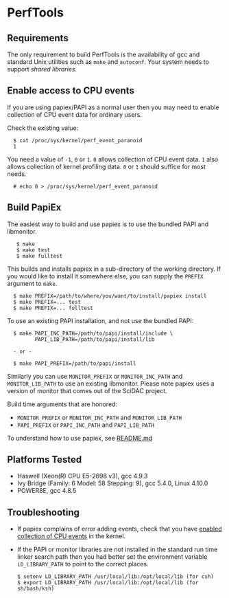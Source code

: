 PerfTools
=========


Requirements
------------

The only requirement to build PerfTools is the availability of gcc and standard Unix utilities
such as `make` and `autoconf`. Your system needs to support *shared libraries*.


## Enable access to CPU events
If you are using papiex/PAPI as a normal user then you may need to enable
collection of CPU event data for ordinary users. 

Check the existing value:

      $ cat /proc/sys/kernel/perf_event_paranoid
      1

You need a value of `-1`, `0` or `1`. `0` allows collection of CPU event data.
`1` also allows collection of kernel profiling data. `0` or `1` should suffice
for most needs.

      # echo 0 > /proc/sys/kernel/perf_event_paranoid



Build PapiEx
------------

The easiest way to build and use papiex is to use the bundled
PAPI and libmonitor. 

       $ make
       $ make test
       $ make fulltest

This builds and installs papiex in a sub-directory of the working
directory. If you would like to install it somewhere else, you can
supply the `PREFIX` argument to `make`.

      $ make PREFIX=/path/to/where/you/want/to/install/papiex install
      $ make PREFIX=... test
      $ make PREFIX=... fulltest


To use an existing PAPI installation, and not use the bundled PAPI:

      $ make PAPI_INC_PATH=/path/to/papi/install/include \
             PAPI_LIB_PATH=/path/to/papi/install/lib

      - or -

      $ make PAPI_PREFIX=/path/to/papi/install

Similarly you can use `MONITOR_PREFIX` or `MONITOR_INC_PATH` and
`MONITOR_LIB_PATH` to use an existing libmonitor. Please note 
papiex uses a version of monitor that comes out of the SciDAC project.

Build time arguments that are honored:

 * `MONITOR_PREFIX` or `MONITOR_INC_PATH` and `MONITOR_LIB_PATH`
 * `PAPI_PREFIX` or `PAPI_INC_PATH` and `PAPI_LIB_PATH`

To understand how to use papiex, see [README.md](README.md)


Platforms Tested
----------------

 * Haswell (Xeon(R) CPU E5-2698 v3), gcc 4.9.3
 * Ivy Bridge (Family: 6  Model: 58  Stepping: 9), gcc 5.4.0, Linux 4.10.0
 * POWER8E, gcc 4.8.5


Troubleshooting
---------------

* If papiex complains of error adding events, check that you have [enabled
  collection of CPU events](#enable-access-to-cpu-events) in the kernel. 

* If the PAPI or monitor libraries are not installed in the standard run time 
  linker search path then you had better set the environment variable
  `LD_LIBRARY_PATH` to point to the correct places. 

      $ setenv LD_LIBRARY_PATH /usr/local/lib:/opt/local/lib (for csh)
      $ export LD_LIBRARY_PATH /usr/local/lib:/opt/local/lib (for sh/bash/ksh)

